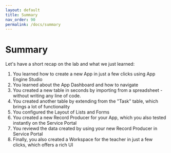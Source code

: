 ```yaml
---
layout: default
title: Summary
nav_order: 90
permalink: /docs/summary
---
```


# Summary

Let's have a short recap on the lab and what we just learned:

1. You learned how to create a new App in just a few clicks using App Engine Studio
1. You learned about the App Dashboard and how to navigate
1. You created a new table in seconds by importing from a spreadsheet - without writing any line of code.
1. You created another table by extending from the "Task" table, which brings a lot of functionality
1. You configured the Layout of Lists and Forms
1. You created a new Record Producer for your App, which you also tested instantly on the Service Portal
1. You reviewd the data created by using your new Record Producer in Service Portal
1. Finally, you also created a Workspace for the teacher in just a few clicks, which offers a rich UI
